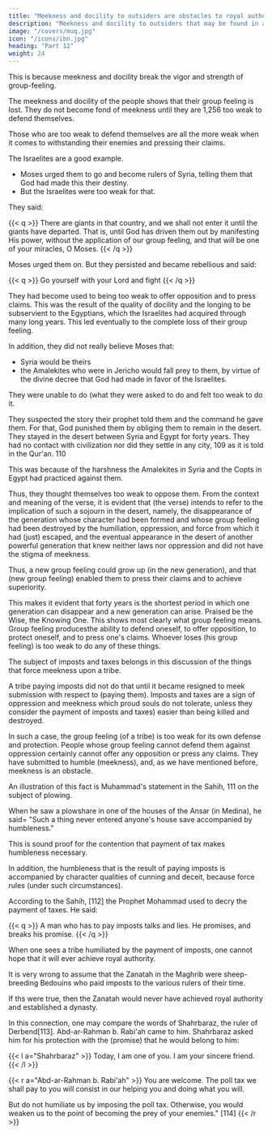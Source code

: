 ```yaml
---
title: "Meekness and docility to outsiders are obstacles to royal authority"
description: "Meekness and docility to outsiders that may be found in a tribe are obstacles to royal authority"
image: "/covers/muq.jpg"
icon: "/icons/ibn.jpg"
heading: "Part 12"
weight: 24
---
```




This is because meekness and docility break the vigor and strength of group-feeling. 

The meekness and docility of the people shows that their group feeling is lost. They do not become fond of meekness until they are 1,256 too weak to defend themselves. 

Those who are too weak to defend themselves are all the more weak when it comes to withstanding their enemies and pressing their claims.

The Israelites are a good example.
- Moses urged them to go and become rulers of Syria, telling them that God had made this their destiny. 
- But the Israelites were too weak for that.

They said:

{{< q >}}
There are giants in that country, and we shall not enter it until the giants have departed. <!-- 106 -->That is, until God has driven them out by manifesting His power, without the application of our group feeling, and that will be one of your miracles, O Moses.
{{< /q >}}

Moses urged them on. But they persisted and became rebellious and said:

{{< q >}}
Go yourself with your Lord and fight <!-- 107 -->
{{< /q >}}


<!-- The reason for their attitude was that  -->

They had become used to being too weak to offer opposition and to press claims. <!-- 108  --> This was the result of
the quality of docility and the longing to be subservient to the Egyptians, which the Israelites had acquired through many long years. This led eventually to the complete loss of their group feeling. 

In addition, they did not really believe Moses that:
- Syria would be theirs
- the Amalekites who were in Jericho would fall prey to them, by virtue of the divine decree that God had made in favor of the Israelites. 

They were unable to do (what they were asked to do and felt too weak to do it. 

<!-- They realized that they were too weak to press any claims, because they had acquired the quality of meekness.  -->

They suspected the story their prophet told them and the command he gave them. For that, God punished them by obliging them to remain in the desert. They stayed in the desert between Syria and Egypt for forty years. They had no contact with civilization nor did they settle in any city, 109 as it is told in the Qur'an. 110 

This was because of the harshness the Amalekites in Syria and the Copts in Egypt had practiced against them. 

Thus, they thought themselves too weak to oppose them. From the context and meaning of the verse, it is evident that (the verse) intends to refer to the implication of such a sojourn in the desert, namely, the disappearance of the generation whose character had been formed and whose group feeling had been destroyed by the humiliation, oppression, and force from which it had (just) escaped, and the eventual appearance in the desert of another powerful generation that knew neither laws nor oppression and did not have the stigma of meekness. 

Thus, a new group feeling could grow up (in the new generation), and that (new group feeling) enabled them to press their claims and to achieve superiority. 

This makes it evident that forty years is the shortest period in which one generation can disappear and a new generation can
arise. Praised be the Wise, the Knowing One. This shows most clearly what group feeling means. Group feeling producesthe ability to defend oneself, to offer opposition, to protect oneself, and to press one's claims. Whoever loses (his group feeling) is too weak to do any of these things.

The subject of imposts and taxes belongs in this discussion of the things that force meekness upon a tribe.

A tribe paying imposts did not do that until it became resigned to meek submission with respect to (paying them). Imposts and taxes are a sign of oppression and meekness which proud souls do not tolerate, unless they consider the payment of imposts and taxes) easier than being killed and destroyed. 

In such a case, the group feeling (of a tribe) is too weak for its own defense and protection. People whose group feeling cannot defend them against oppression certainly cannot offer any opposition or press any claims. They have submitted to humble
(meekness), and, as we have mentioned before, meekness is an obstacle.

An illustration of this fact is Muhammad's statement in the Sahih, 111 on the subject of plowing. 

When he saw a plowshare in one of the houses of the Ansar (in Medina), he said= "Such a thing never entered anyone's house save accompanied by humbleness." 

This is sound proof for the contention that payment of tax makes humbleness necessary. 

In addition, the humbleness that is the result of paying imposts is accompanied by character qualities of cunning and deceit, because force rules (under such circumstances). 

According to the Sahih, [112] the Prophet Mohammad used to decry the payment of taxes. He said:

{{< q >}}
A man who has to pay imposts talks and lies. He promises, and breaks his promise.
{{< /q >}}

When one sees a tribe humiliated by the payment of imposts, one cannot hope that it will ever achieve royal authority.

It is very wrong to assume that the Zanatah in the Maghrib were sheep-breeding Bedouins who paid imposts to the various rulers of their time. 

If ths were true, then the Zanatah would never have achieved royal authority and established a dynasty. 

In this connection, one may compare the words of Shahrbaraz, the ruler of Derbend[113].  Abd-ar-Rahman b. Rabi'ah came to him. Shahrbaraz asked him for his protection with the (promise) that he would belong to him: 

{{< l a="Shahrbaraz" >}}
Today, I am one of you. I am your sincere friend.
{{< /l >}}

{{< r a="Abd-ar-Rahman b. Rabi'ah" >}}
You are welcome. The poll tax we shall pay to you will consist in our helping you and doing what you will. 

But do not humiliate us by imposing the poll tax. Otherwise, you would weaken us to the point of becoming the prey of your enemies." [114]
{{< /r >}}
